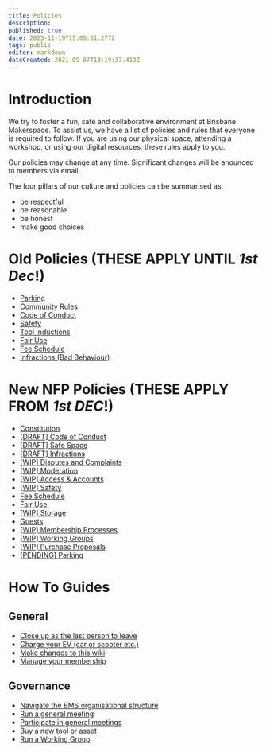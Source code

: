 ```yaml
---
title: Policies
description: 
published: true
date: 2023-11-19T15:05:51.277Z
tags: public
editor: markdown
dateCreated: 2021-09-07T13:19:37.419Z
---
```


# Introduction
We try to foster a fun, safe and collaborative environment at Brisbane Makerspace. To assist us, we have a list of policies and rules that everyone is required to follow. If you are using our physical space, attending a workshop, or using our digital resources, these rules apply to you.

Our policies may change at any time. Significant changes will be anounced to members via email.

The four pillars of our culture and policies can be summarised as:
* be respectful
* be reasonable
* be honest
* make good choices

# Old Policies (THESE APPLY UNTIL *1st Dec*!)
- [Parking](/policies/parking)
- [Community Rules](/policies/communityrules)
- [Code of Conduct](/policies/codeofconduct)
- [Safety](/policies/safety)
- [Tool Inductions](/policies/inductions)
- [Fair Use](/policies/fair-use)
- [Fee Schedule](/policies/fees)
- [Infractions (Bad Behaviour)](/policies/infractions)

# New NFP Policies (THESE APPLY FROM *1st DEC*!)
- [Constitution](/constitution)
- [[DRAFT] Code of Conduct](/bylaws/coc)
- [[DRAFT] Safe Space](/bylaws/safespace)
- [[DRAFT] Infractions](/bylaws/infractions)
- [[WIP] Disputes and Complaints](/bylaws/disputes)
- [[WIP] Moderation](/bylaws/moderation)
- [[WIP] Access & Accounts](/bylaws/access)
- [[WIP] Safety](/bylaws/safety)
- [Fee Schedule](/bylaws/fees)
- [Fair Use](/bylaws/fair-use)
- [[WIP] Storage](/bylaws/storage)
- [Guests](/bylaws/guests)
- [[WIP] Membership Processes](/bylaws/membership-processes)
- [[WIP] Working Groups](/bylaws/working-groups)
- [[WIP] Purchase Proposals](/bylaws/purchase-proposals)
- [[PENDING] Parking](/bylaws/parking)


# How To Guides
## General
- [Close up as the last person to leave](/howto/closeup)
- [Charge your EV (car or scooter etc.)](/howto/charge-an-ev)
- [Make changes to this wiki](/howto/make-wiki-changes)
- [Manage your membership](/howto/manage-membership)

## Governance
- [Navigate the BMS organisational structure](/howto/org-structure)
- [Run a general meeting](/howto/run-general-meeting)
- [Participate in general meetings](/howto/general-meetings)
- [Buy a new tool or asset](/howto/buy-something)
- [Run a Working Group](/howto/run-working-groups)